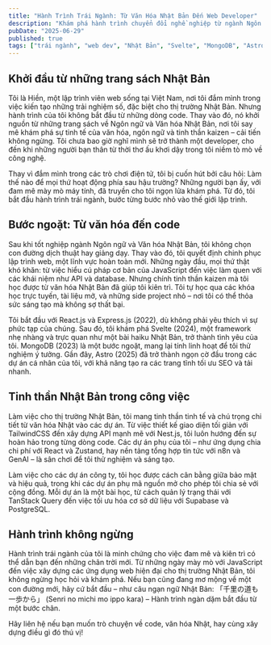 ```yaml
---
title: "Hành Trình Trái Ngành: Từ Văn Hóa Nhật Bản Đến Web Developer"
description: "Khám phá hành trình chuyển đổi nghề nghiệp từ ngành Ngôn ngữ và Văn hóa Nhật Bản sang lập trình web, với tinh thần kaizen và sự kiên trì."
pubDate: "2025-06-29"
published: true
tags: ["trái ngành", "web dev", "Nhật Bản", "Svelte", "MongoDB", "Astro"]
---
```


## Khởi đầu từ những trang sách Nhật Bản

Tôi là Hiền, một lập trình viên web sống tại Việt Nam, nơi tôi đắm mình trong việc kiến tạo những trải nghiệm số, đặc biệt cho thị trường Nhật Bản. Nhưng hành trình của tôi không bắt đầu từ những dòng code. Thay vào đó, nó khởi nguồn từ những trang sách về Ngôn ngữ và Văn hóa Nhật Bản, nơi tôi say mê khám phá sự tinh tế của văn hóa, ngôn ngữ và tinh thần kaizen – cải tiến không ngừng. Tôi chưa bao giờ nghĩ mình sẽ trở thành một developer, cho đến khi những người bạn thân từ thời thơ ấu khơi dậy trong tôi niềm tò mò về công nghệ.

Thay vì đắm mình trong các trò chơi điện tử, tôi bị cuốn hút bởi câu hỏi: Làm thế nào để mọi thứ hoạt động phía sau hậu trường? Những người bạn ấy, với đam mê mày mò máy tính, đã truyền cho tôi ngọn lửa khám phá. Từ đó, tôi bắt đầu hành trình trái ngành, bước từng bước nhỏ vào thế giới lập trình.

## Bước ngoặt: Từ văn hóa đến code

Sau khi tốt nghiệp ngành Ngôn ngữ và Văn hóa Nhật Bản, tôi không chọn con đường dịch thuật hay giảng dạy. Thay vào đó, tôi quyết định chinh phục lập trình web, một lĩnh vực hoàn toàn mới. Những ngày đầu, mọi thứ thật khó khăn: từ việc hiểu cú pháp cơ bản của JavaScript đến việc làm quen với các khái niệm như API và database. Nhưng chính tinh thần kaizen mà tôi học được từ văn hóa Nhật Bản đã giúp tôi kiên trì. Tôi tự học qua các khóa học trực tuyến, tài liệu mở, và những side project nhỏ – nơi tôi có thể thỏa sức sáng tạo mà không sợ thất bại.

Tôi bắt đầu với React.js và Express.js (2022), dù không phải yêu thích vì sự phức tạp của chúng. Sau đó, tôi khám phá Svelte (2024), một framework nhẹ nhàng và trực quan như một bài haiku Nhật Bản, trở thành tình yêu của tôi. MongoDB (2023) là một bước ngoặt, mang lại tính linh hoạt để tôi thử nghiệm ý tưởng. Gần đây, Astro (2025) đã trở thành ngọn cờ đầu trong các dự án cá nhân của tôi, với khả năng tạo ra các trang tĩnh tối ưu SEO và tải nhanh.

## Tinh thần Nhật Bản trong công việc

Làm việc cho thị trường Nhật Bản, tôi mang tinh thần tinh tế và chú trọng chi tiết từ văn hóa Nhật vào các dự án. Từ việc thiết kế giao diện tối giản với TailwindCSS đến xây dựng API mạnh mẽ với Nest.js, tôi luôn hướng đến sự hoàn hảo trong từng dòng code. Các dự án phụ của tôi – như ứng dụng chia chi phí với React và Zustand, hay nền tảng tổng hợp tin tức với n8n và GenAI – là sân chơi để tôi thử nghiệm và sáng tạo.

Làm việc cho các dự án công ty, tôi học được cách cân bằng giữa bảo mật và hiệu quả, trong khi các dự án phụ mã nguồn mở cho phép tôi chia sẻ với cộng đồng. Mỗi dự án là một bài học, từ cách quản lý trạng thái với TanStack Query đến việc tối ưu hóa cơ sở dữ liệu với Supabase và PostgreSQL.

## Hành trình không ngừng

Hành trình trái ngành của tôi là minh chứng cho việc đam mê và kiên trì có thể dẫn bạn đến những chân trời mới. Từ những ngày mày mò với JavaScript đến việc xây dựng các ứng dụng web hiện đại cho thị trường Nhật Bản, tôi không ngừng học hỏi và khám phá. Nếu bạn cũng đang mơ mộng về một con đường mới, hãy cứ bắt đầu – như câu ngạn ngữ Nhật Bản: 「千里の道も一歩から」 (Senri no michi mo ippo kara) – Hành trình ngàn dặm bắt đầu từ một bước chân.

Hãy liên hệ nếu bạn muốn trò chuyện về code, văn hóa Nhật, hay cùng xây dựng điều gì đó thú vị!
